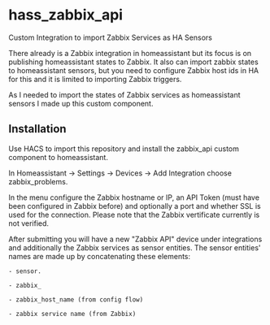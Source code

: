 # hass_zabbix_api ###
Custom Integration to import Zabbix Services as HA Sensors

There already is a Zabbix integration in homeassistant but its focus is on publishing homeassistant states to Zabbix. It also can import zabbix states to homeassistant sensors, but you need to configure Zabbix host ids in HA for this and it is limited to importing Zabbix triggers.

As I needed to import the states of Zabbix services as homeassistant sensors I made up this custom component.

## Installation
Use HACS to import this repository and install the zabbix_api custom component to homeassistant.

In Homeassistant -> Settings -> Devices -> Add Integration choose zabbix_problems.

In the menu configure the Zabbix hostname or IP, an API Token (must have been configured in Zabbix before) and optionally a port and whether SSL is used for the connection. Please note that the Zabbix vertificate currently is not verified.

After submitting you will have a new "Zabbix API" device under integrations and additionally the Zabbix services as sensor entities. The sensor entities' names are made up by concatenating these elements:

    - sensor.
    
    - zabbix_
    
    - zabbix_host_name (from config flow)
    
    - zabbix service name (from Zabbix)

    
